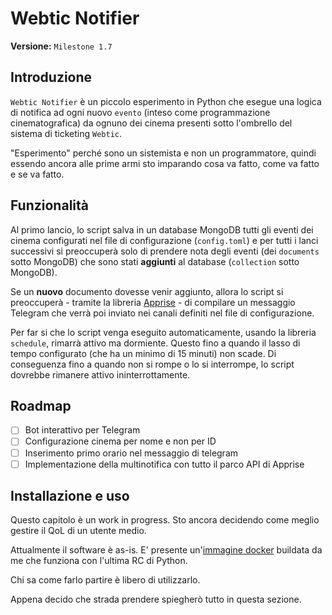 # Webtic Notifier

**Versione:** `Milestone 1.7`

## Introduzione

`Webtic Notifier` è un piccolo esperimento in Python che esegue una logica di notifica ad ogni nuovo `evento` (inteso come programmazione cinematografica) da ognuno dei cinema presenti sotto l'ombrello del sistema di ticketing `Webtic`.

"Esperimento" perché sono un sistemista e non un programmatore, quindi essendo ancora alle prime armi sto imparando cosa va fatto, come va fatto e se va fatto.

## Funzionalità

Al primo lancio, lo script salva in un database MongoDB tutti gli eventi dei cinema configurati nel file di configurazione (`config.toml`) e per tutti i lanci successivi si preoccuperà solo di prendere nota degli eventi (dei `documents` sotto MongoDB) che sono stati **aggiunti** al database (`collection` sotto MongoDB).

Se un **nuovo** documento dovesse venir aggiunto, allora lo script si preoccuperà - tramite la libreria [Apprise](https://github.com/caronc/apprise) - di compilare un messaggio Telegram che verrà poi inviato nei canali definiti nel file di configurazione.

Per far si che lo script venga eseguito automaticamente, usando la libreria `schedule`, rimarrà attivo ma dormiente. Questo fino a quando il lasso di tempo configurato (che ha un minimo di 15 minuti) non scade. Di conseguenza fino a quando non si rompe o lo si interrompe, lo script dovrebbe rimanere attivo ininterrottamente.

## Roadmap

- [ ] Bot interattivo per Telegram
- [ ] Configurazione cinema per nome e non per ID
- [ ] Inserimento primo orario nel messaggio di telegram
- [ ] Implementazione della multinotifica con tutto il parco API di Apprise

## Installazione e uso

Questo capitolo è un work in progress. Sto ancora decidendo come meglio gestire il QoL di un utente medio.

Attualmente il software è as-is. E' presente un'[immagine docker](https://hub.docker.com/r/megawise/webtic-notifier) buildata da me che funziona con l'ultima RC di Python.

Chi sa come farlo partire è libero di utilizzarlo.

Appena decido che strada prendere spiegherò tutto in questa sezione.
